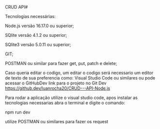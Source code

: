 CRUD API#

Tecnologias necessárias:

Node.js versão 16.17.0 ou superior;

SQlite  versão 4.1.2 ou superior;

SQlite3 versão 5.0.11 ou superior;

GIT;

POSTMAN ou similar para fazer get, put, patch e delete;

Caso queria editar o codigo, um editar o codigo será necessario um editor de texto de sua preferencia como: Visual Studio Code ou similares ou pode acessar o GitHubDev
link para o projeto no Git Dev https://github.dev/luanrocha20/CRUD---API-Node.js

Para rodar a aplicação utilize o visual studio code, apos instalar as tecnologias necessarias abra o terminal e digite o comando:

npm run dev

utilize POSTMAN ou similares para fazer os request
